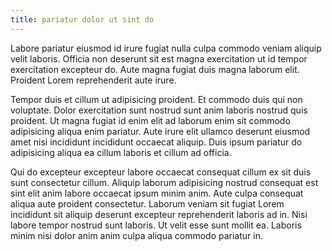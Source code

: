 ```yaml
---
title: pariatur dolor ut sint do
---
```


Labore pariatur eiusmod id irure fugiat nulla culpa commodo veniam aliquip velit laboris. Officia non deserunt sit est magna exercitation ut id tempor exercitation excepteur do. Aute magna fugiat duis magna laborum elit. Proident Lorem reprehenderit aute irure.

Tempor duis et cillum ut adipisicing proident. Et commodo duis qui non voluptate. Dolor exercitation sunt nostrud sunt anim laboris nostrud quis proident. Ut magna fugiat id enim elit ad laborum enim sit commodo adipisicing aliqua enim pariatur. Aute irure elit ullamco deserunt eiusmod amet nisi incididunt incididunt occaecat aliquip. Duis ipsum pariatur do adipisicing aliqua ea cillum laboris et cillum ad officia.

Qui do excepteur excepteur labore occaecat consequat cillum ex sit duis sunt consectetur cillum. Aliquip laborum adipisicing nostrud consequat est sint elit anim labore occaecat ipsum minim anim. Aute culpa consequat aliqua aute proident consectetur. Laborum veniam sit fugiat Lorem incididunt sit aliquip deserunt excepteur reprehenderit laboris ad in. Nisi labore tempor nostrud sunt laboris. Ut velit esse sunt mollit ea. Laboris minim nisi dolor anim anim culpa aliqua commodo pariatur in.